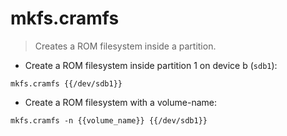# mkfs.cramfs

> Creates a ROM filesystem inside a partition.

- Create a ROM filesystem inside partition 1 on device b (`sdb1`):

`mkfs.cramfs {{/dev/sdb1}}`

- Create a ROM filesystem with a volume-name:

`mkfs.cramfs -n {{volume_name}} {{/dev/sdb1}}`
